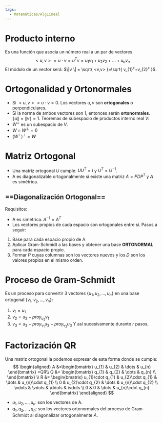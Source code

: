 ```yaml
---
tags:
  - Matemáticas/AlgLineal
---
```


# Producto interno
Es una función que asocia un número real a un par de vectores.
$$
<u,v> = u \cdot v = u^{T}v=u_{1}v_{1}+u_{2}v_{2}+\dots+u_{n}v_{n}
$$
El módulo de un vector será: $\|v \| = \sqrt{ <v,v> }=\sqrt{ v_{1}²+v_{2}² }$.
# Ortogonalidad y Ortonormales
- Si $<u,v> = u\cdot v= 0$. Los vectores $u, v$ son **ortogonales** o perpendiculares.
- Si la norma de ambos vectores son 1, entonces serán **ortonormales**. $\|u \|=\|v\|=1$.
Teoremas de subespacio de productos interno real $V$:
- $W^\perp$ es un subespacio de $V$.
- $W \cap W^{\perp}={0}$
- $(W^{\perp})^{\perp}=W$
# Matriz Ortogonal
- Una matriz ortogonal $U$ cumple: $UU^{T}=I$ y $U^T=U^{-1}$.
- A es diagonalizable ortogonalmente si existe una matriz $A = PDP^T$ y $A$ es simétrica.
## ==Diagonalización Ortogonal==
Requisitos:
- A es simétrica. $A^{-1}=A^T$
- Los vectores propios de cada espacio son ortogonales entre sí.
Pasos a seguir:
1. Base para cada espacio propio de A
2. Aplicar Gram-Schmidt a las bases y obtener una base **ORTONORMAL** para cada espacio propio.
3. Formar $P$ cuyas columnas son los vectores nuevos y los $D$ son los valores propios en el mismo orden.
# Proceso de Gram-Schmidt
Es un proceso para convertir 3 vectores $\{u_{1},u_{2},\dots,u_{n}\}$ en una base ortogonal $\{v_{1},v_{2},\dots,v_{n}\}$:
1. $v_{1} = u_{1}$
2. $v_{2}=u_{2}-proy_{u_{2}}v_{1}$
3. $v_{3}=u_{3}-proy_{v_{1}}u_{3}-proy_{v_{2}}u_{3}$
Y así sucesivamente durante $r$ pasos.
# Factorización QR
Una matriz ortogonal la podemos expresar de esta forma donde se cumple:
$$
\begin{aligned}
A &=\begin{bmatrix}
u_{1} & u_{2} & \dots & u_{n}
\end{bmatrix} =QR\\
Q &= \begin{bmatrix}
q_{1}  & q_{2} & \dots & q_{n} \\
\end{bmatrix} \\
R &= \begin{bmatrix}
u_{1}\cdot q_{1} & u_{2}\cdot q_{1} & \dots & u_{n}\cdot q_{1} \\
0 & u_{2}\cdot q_{2} & \dots & u_{n}\cdot q_{2} \\
\vdots & \vdots & \ddots & \vdots \\
0 & 0 & \dots & u_{n}\cdot q_{n}
\end{bmatrix}
\end{aligned}
$$
- $u_{1},u_{2},\dots ,u_{n}$: son los vectores de A.
- $q_{1},q_{2},\dots,q_{n}$: son los vectores ortonormales del proceso de Gram-Schmidt al diagonalizar ortogonalmente $A$.